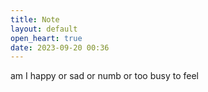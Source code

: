 ```yaml
---
title: Note
layout: default
open_heart: true
date: 2023-09-20 00:36
---
```


am I happy or sad or numb or too busy to feel
